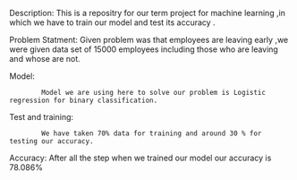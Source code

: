 Description: 
            This is a repositry for our term project for machine learning ,in which we have to train our model and test its 
            accuracy .
            
            
            
Problem Statment:
            Given problem was that employees are leaving early ,we were given data set of 15000 employees including those who are leaving 
            and whose are not.






Model:      






            Model we are using here to solve our problem is Logistic regression for binary classification.
Test and training:




            We have taken 70% data for training and around 30 % for testing our accuracy.
            
 
 Accuracy:
            After all the step when we trained our model our accuracy is 78.086%
            
